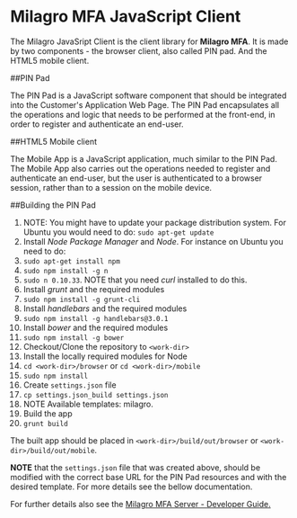 Milagro MFA JavaScript Client
=======================

The Milagro JavaSript Client is the client library for **Milagro MFA**. It is made by two components - the browser client, also called PIN pad. And the HTML5 mobile client. 


##PIN Pad

The PIN Pad is a JavaScript software component that should be integrated into the Customer's Application Web Page. The PIN Pad encapsulates all the operations and logic that needs to be performed at the front-end, in order to register and authenticate an end-user.

##HTML5 Mobile client

The Mobile App is a JavaScript application, much similar to the PIN Pad. The Mobile App also carries out the operations needed to register and authenticate an end-user, but the user is authenticated to a browser session, rather than to a session on the mobile device.

##Building the PIN Pad

1. NOTE: You might have to update your package distribution system. For Ubuntu you would need to do: `sudo apt-get update`
2. Install *Node Package Manager* and *Node*. For instance on Ubuntu you need to do:
  1. `sudo apt-get install npm`
  2. `sudo npm install -g n`
  3. `sudo n 0.10.33`. NOTE that you need *curl* installed to do this.
3. Install *grunt* and the required modules
  1. `sudo npm install -g grunt-cli`
4. Install *handlebars* and the required modules
  1. `sudo npm install -g handlebars@3.0.1`
5. Install *bower* and the required modules
  1. `sudo npm install -g bower`
6. Checkout/Clone the repository to `<work-dir>`
7. Install the locally required modules for Node
  1. `cd <work-dir>/browser` or `cd <work-dir>/mobile`
  2. `sudo npm install`
8. Create `settings.json` file
  1. `cp settings.json_build settings.json`
  2. NOTE Available templates: milagro.
9. Build the app
  1. `grunt build`

The built app should be placed in `<work-dir>/build/out/browser` or `<work-dir>/build/out/mobile`.

**NOTE** that the `settings.json` file that was created above, should be modified with the correct base URL for the PIN Pad resources and with the desired template. For more details see the bellow documentation.

<p>For further details also see the <a href="../getting-started/milagro-mfa-overview.html"> Milagro MFA Server - Developer Guide. </a> 